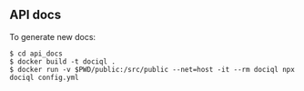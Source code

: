## API docs

To generate new docs:

```
$ cd api_docs
$ docker build -t dociql .
$ docker run -v $PWD/public:/src/public --net=host -it --rm dociql npx dociql config.yml
```
